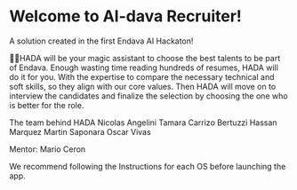 # Welcome to AI-dava Recruiter!
A solution created in the first Endava AI Hackaton!

🧚‍♀️HADA will be your magic assistant to choose the best talents to be part of Endava.
Enough wasting time reading hundreds of resumes, HADA will do it for you. 
With the expertise to compare the necessary technical and soft skills, so they align with our core values.
Then HADA will move on to interview the candidates and finalize the selection by choosing the one who is better for the role.

The team behind HADA
Nicolas Angelini
Tamara Carrizo Bertuzzi
Hassan Marquez
Martin Saponara
Oscar Vivas

Mentor: Mario Ceron

We recommend following the Instructions for each OS before launching the app.

